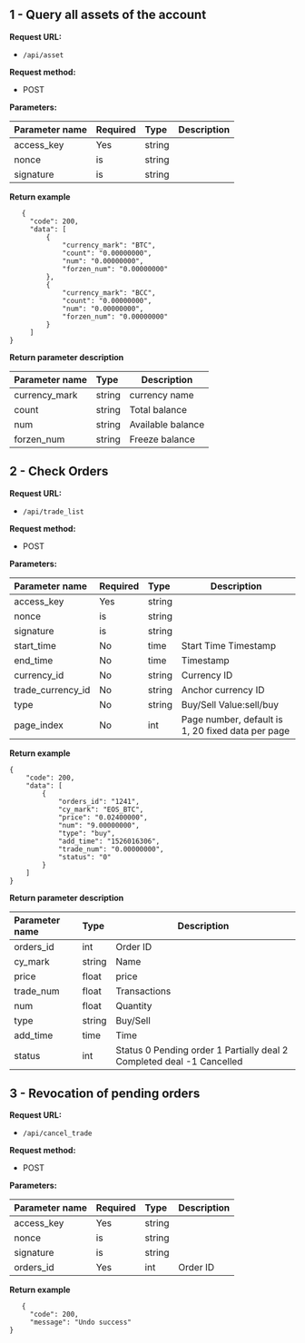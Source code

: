 ## 1 - Query all assets of the account

**Request URL:**
- ` /api/asset `

**Request method:**
- POST

**Parameters:**

|Parameter name|Required|Type|Description|
|:---- |:---|:----- |----- |
|access_key |Yes |string | |
|nonce |is |string | |
|signature |is |string | |

**Return example**

```
   {
     "code": 200,
     "data": [
         {
             "currency_mark": "BTC",
             "count": "0.00000000",
             "num": "0.00000000",
             "forzen_num": "0.00000000"
         },
         {
             "currency_mark": "BCC",
             "count": "0.00000000",
             "num": "0.00000000",
             "forzen_num": "0.00000000"
         }
     ]
}
```

**Return parameter description**

|Parameter name|Type|Description|
|:----- |:-----|----- |
|currency_mark |string | currency name |
|count |string | Total balance |
|num |string |Available balance |
|forzen_num |string |Freeze balance |


## 2 - Check Orders

**Request URL:**
- ` /api/trade_list `

**Request method:**
- POST

**Parameters:**

|Parameter name|Required|Type|Description|
|:---- |:---|:----- |----- |
|access_key |Yes |string | |
|nonce |is |string | |
|signature |is |string | |
|start_time |No |time |Start Time Timestamp |
|end_time |No |time | Timestamp |
|currency_id |No |string | Currency ID |
|trade_currency_id | No |string | Anchor currency ID |
|type |No |string | Buy/Sell Value:sell/buy |
|page_index |No |int | Page number, default is 1, 20 fixed data per page |

**Return example**

```
{
    "code": 200,
    "data": [
        {
            "orders_id": "1241",
            "cy_mark": "EOS_BTC",
            "price": "0.02400000",
            "num": "9.00000000",
            "type": "buy",
            "add_time": "1526016306",
            "trade_num": "0.00000000",
            "status": "0"
        }
    ]
}
```

**Return parameter description**

|Parameter name|Type|Description|
|:----- |:-----|----- |
|orders_id |int |Order ID |
|cy_mark |string |Name |
|price |float |price |
|trade_num |float | Transactions |
|num |float |Quantity |
|type |string |Buy/Sell |
|add_time |time |Time |
|status |int |Status 0 Pending order 1 Partially deal 2 Completed deal -1 Cancelled |


## 3 - Revocation of pending orders

**Request URL:**
- ` /api/cancel_trade `

**Request method:**
- POST

**Parameters:**

|Parameter name|Required|Type|Description|
|:---- |:---|:----- |----- |
|access_key |Yes |string | |
|nonce |is |string | |
|signature |is |string | |
|orders_id |Yes |int |Order ID |


**Return example**

```
   {
     "code": 200,
     "message": "Undo success"
}
```
